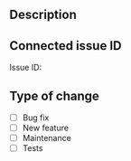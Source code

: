 ## Description


## Connected issue ID
Issue ID: 


## Type of change

- [ ] Bug fix
- [ ] New feature
- [ ] Maintenance
- [ ] Tests
